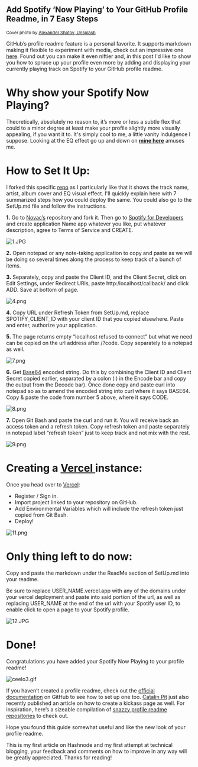 ## Add Spotify ‘Now Playing’ to Your GitHub Profile Readme, in 7 Easy Steps

<sub>Cover photo by [Alexander Shatov, Unsplash](https://unsplash.com/@alexbemore)</sub>


GitHub’s profile readme feature is a personal favorite.
It supports markdown making it flexible to experiment with media, check out an impressive one [here](https://github.com/WJimmyCook). Found out you can make it even niftier and, in this post I'd like to show you how to spruce up your profile even more by adding and displaying your currently playing track on Spotify to your GitHub profile readme.

# Why show your Spotify Now Playing?
Theoretically, absolutely no reason to, it’s more or less a subtle flex that could to a minor degree at least make your profile slightly more visually appealing, if you want it to. It's simply cool to me, a little vanity indulgence I suppose. Looking at the EQ effect go up and down on [**mine here**](https://github.com/Technically-Tony) amuses me.


# How to Set It Up:
I forked this specific [repo](https://github.com/novatorem/novatorem) as I particularly like that it shows the track name, artist, album cover and EQ visual effect. I'll quickly explain here with 7 summarized steps how you could deploy the same. You could also go to the SetUp.md file and follow the instructions.

**1.** Go to  [Novac’s](https://github.com/novatorem/novatorem) repository and fork it. Then go to  [Spotify for Developers](https://developer.spotify.com/dashboard/login) and create application Name app whatever you like, put whatever description, agree to Terms of Service and CREATE.

![1.JPG](https://cdn.hashnode.com/res/hashnode/image/upload/v1618179992725/dzQGFdX-e.jpeg)

**2.** Open notepad or any note-taking application to copy and paste as we will be doing so several times along the process to keep track of a bunch of items.

**3.** Separately, copy and paste the Client ID, and the Client Secret, click on Edit Settings, under Redirect URIs, paste http:/localhost/callback/ and click ADD. Save at bottom of page.

![4.png](https://cdn.hashnode.com/res/hashnode/image/upload/v1618180412706/2wVd5Ew9e.png)

**4.** Copy URL under Refresh Token from SetUp.md, replace SPOTIFY_CLIENT_ID with your client ID that you copied elsewhere. Paste and enter, authorize your application. 

**5.** The page returns empty “localhost refused to connect” but what we need can be copied on the url address after /?code. Copy separately to a notepad as well.

![7.png](https://cdn.hashnode.com/res/hashnode/image/upload/v1618181411462/-98_0joTC.png)

**6.** Get [Base64](https://base64.io/) encoded string. Do this by combining the Client ID and Client Secret copied earlier, separated by a colon (:) in the Encode bar and copy the output from the Decode bar). Once done copy and paste curl into notepad so as to amend the encoded string into curl where it says BASE64. Copy & paste the code from number 5 above, where it says CODE.

![8.png](https://cdn.hashnode.com/res/hashnode/image/upload/v1618182150172/VSNnM2PU5.png)

**7.** Open Git Bash and paste the curl and run it. You will receive back an access token and a refresh token. Copy refresh token and paste separately in notepad label “refresh token” just to keep track and not mix with the rest.

![9.png](https://cdn.hashnode.com/res/hashnode/image/upload/v1618182823843/1G_mSyUU5.png)


# Creating a  [Vercel ](https://vercel.com/) instance:

Once you head over to [Vercel](https://vercel.com/):
- Register / Sign in.
- Import project linked to your repository on GitHub.
- Add Environmental Variables which will include the refresh token just copied from Git Bash.
- Deploy!

![11.png](https://cdn.hashnode.com/res/hashnode/image/upload/v1618183847706/XNdqM98jj.png)

# Only thing left to do now:
Copy and paste the markdown under the ReadMe section of SetUp.md into your readme.
 
Be sure to replace USER_NAME.vercel.app with any of the domains under your vercel deployment and paste into said portion of the url, as well as replacing USER_NAME at the end of the url with your Spotify user ID, to enable click to open a page to your Spotify profile.

![12.JPG](https://cdn.hashnode.com/res/hashnode/image/upload/v1618184646047/FSn7nGYaI.jpeg)

# Done!
Congratulations you have added your Spotify Now Playing to your profile readme!

![ceelo3.gif](https://cdn.hashnode.com/res/hashnode/image/upload/v1618191748535/M_Gx84d8X.gif)


If you haven’t created a profile readme, check out the [official documentation](https://docs.github.com/en/github/setting-up-and-managing-your-github-profile/managing-your-profile-readme) on GitHub to see how to set up one too. [Catalin Pit](https://catalins.tech/how-to-create-a-kickass-github-profile-page) just also recently published an article on how to create a kickass page as well. For inspiration, here’s a sizeable compilation of [snazzy profile readme repositories](https://github.com/abhisheknaiidu/awesome-github-profile-readme) to check out. 


Hope you found this guide somewhat useful and like the new look of your profile readme. 

This is my first article on Hashnode and my first attempt at technical blogging, your feedback and comments on how to improve in any way will be greatly appreciated. 
Thanks for reading!



